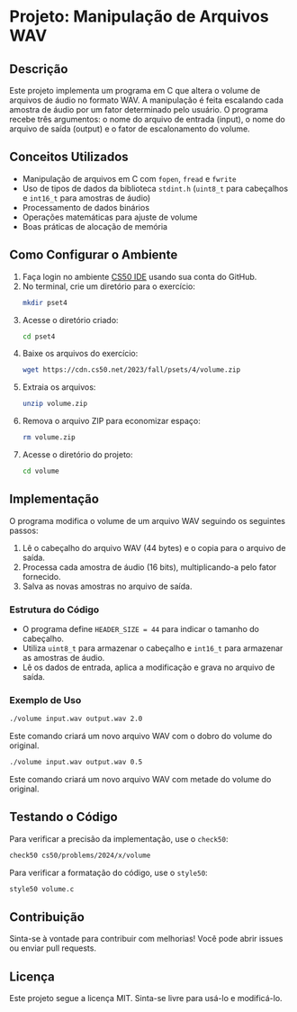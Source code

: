 # Projeto: Manipulação de Arquivos WAV

## Descrição
Este projeto implementa um programa em C que altera o volume de arquivos de áudio no formato WAV. A manipulação é feita escalando cada amostra de áudio por um fator determinado pelo usuário. O programa recebe três argumentos: o nome do arquivo de entrada (input), o nome do arquivo de saída (output) e o fator de escalonamento do volume.

## Conceitos Utilizados
- Manipulação de arquivos em C com `fopen`, `fread` e `fwrite`
- Uso de tipos de dados da biblioteca `stdint.h` (`uint8_t` para cabeçalhos e `int16_t` para amostras de áudio)
- Processamento de dados binários
- Operações matemáticas para ajuste de volume
- Boas práticas de alocação de memória

## Como Configurar o Ambiente
1. Faça login no ambiente [CS50 IDE](https://ide.cs50.io) usando sua conta do GitHub.
2. No terminal, crie um diretório para o exercício:
   ```sh
   mkdir pset4
   ```
3. Acesse o diretório criado:
   ```sh
   cd pset4
   ```
4. Baixe os arquivos do exercício:
   ```sh
   wget https://cdn.cs50.net/2023/fall/psets/4/volume.zip
   ```
5. Extraia os arquivos:
   ```sh
   unzip volume.zip
   ```
6. Remova o arquivo ZIP para economizar espaço:
   ```sh
   rm volume.zip
   ```
7. Acesse o diretório do projeto:
   ```sh
   cd volume
   ```

## Implementação
O programa modifica o volume de um arquivo WAV seguindo os seguintes passos:
1. Lê o cabeçalho do arquivo WAV (44 bytes) e o copia para o arquivo de saída.
2. Processa cada amostra de áudio (16 bits), multiplicando-a pelo fator fornecido.
3. Salva as novas amostras no arquivo de saída.

### Estrutura do Código
- O programa define `HEADER_SIZE = 44` para indicar o tamanho do cabeçalho.
- Utiliza `uint8_t` para armazenar o cabeçalho e `int16_t` para armazenar as amostras de áudio.
- Lê os dados de entrada, aplica a modificação e grava no arquivo de saída.

### Exemplo de Uso
```sh
./volume input.wav output.wav 2.0
```
Este comando criará um novo arquivo WAV com o dobro do volume do original.

```sh
./volume input.wav output.wav 0.5
```
Este comando criará um novo arquivo WAV com metade do volume do original.

## Testando o Código
Para verificar a precisão da implementação, use o `check50`:
```sh
check50 cs50/problems/2024/x/volume
```
Para verificar a formatação do código, use o `style50`:
```sh
style50 volume.c
```

## Contribuição
Sinta-se à vontade para contribuir com melhorias! Você pode abrir issues ou enviar pull requests.

## Licença
Este projeto segue a licença MIT. Sinta-se livre para usá-lo e modificá-lo.


